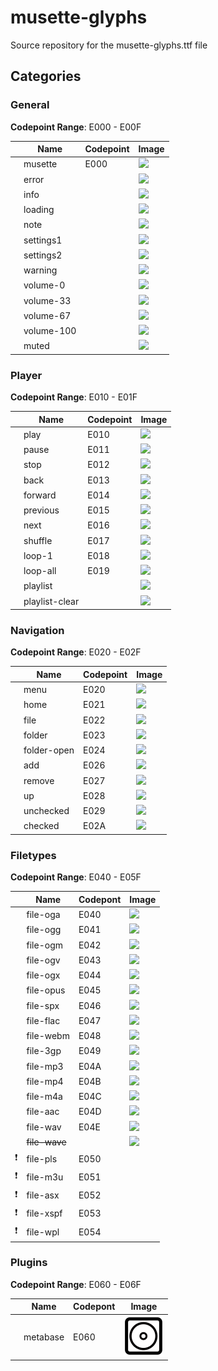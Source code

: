 # musette-glyphs
Source repository for the musette-glyphs.ttf file

## Categories

### General
**Codepoint Range**: E000 - E00F

|       | Name          | Codepoint | Image |
|-------|---------------|-----------|-------|
|       | musette       | E000      | ![](resized/general/musette.svg)
|       | error         |           | ![](resized/general/error.svg)
|       | info          |           | ![](resized/general/info.svg)
|       | loading       |           | ![](resized/general/loading.svg)
|       | note          |           | ![](resized/general/note.svg)
|       | settings1     |           | ![](resized/general/settings1.svg)
|       | settings2     |           | ![](resized/general/settings2.svg)
|       | warning       |           | ![](resized/general/warning.svg)
|       | volume-0      |           | ![](resized/general/volume-0.svg)
|       | volume-33     |           | ![](resized/general/volume-33.svg)
|       | volume-67     |           | ![](resized/general/volume-67.svg)
|       | volume-100    |           | ![](resized/general/volume-100.svg)
|       | muted         |           | ![](resized/general/muted.svg)

### Player
**Codepoint Range**: E010 - E01F

|       | Name          | Codepoint | Image |
|-------|---------------|-----------|-------|
|       | play          | E010      | ![](resized/player/play.svg)
|       | pause         | E011      | ![](resized/player/pause.svg)
|       | stop          | E012      | ![](resized/player/stop.svg)
|       | back          | E013      | ![](resized/player/back.svg)
|       | forward       | E014      | ![](resized/player/forward.svg)
|       | previous      | E015      | ![](resized/player/previous.svg)
|       | next          | E016      | ![](resized/player/next.svg)
|       | shuffle       | E017      | ![](resized/player/shuffle.svg)
|       | loop-1        | E018      | ![](resized/player/loop-1.svg)
|       | loop-all      | E019      | ![](resized/player/loop-all.svg)
|       | playlist      |           | ![](resized/player/playlist.svg)
|       | playlist-clear|           | ![](resized/player/playlist-clear.svg)


### Navigation
**Codepoint Range**: E020 - E02F

|      | Name          | Codepoint | Image |
|------|---------------|-----------|-------|
|      | menu          | E020      | ![](resized/navigation/menu.svg)
|      | home          | E021      | ![](resized/navigation/home.svg) |
|      | file          | E022      | ![](resized/navigation/file.svg) |
|      | folder        | E023      | ![](resized/navigation/folder.svg) |
|      | folder-open   | E024      | ![](resized/navigation/folder-open.svg) |
|      | add           | E026      | ![](resized/navigation/add.svg)
|      | remove        | E027      | ![](resized/navigation/remove.svg)
|      | up            | E028      | ![](resized/navigation/up.svg) |
|      | unchecked     | E029      | ![](resized/navigation/unchecked.svg)
|      | checked       | E02A      | ![](resized/navigation/checked.svg)

### Filetypes
**Codepoint Range**: E040 - E05F

|        | Name          | Codepont | Image |
|--------|---------------|----------|-------|
|        | file-oga      | E040     | ![](resized/filetypes/file-oga.svg) |
|        | file-ogg      | E041     | ![](resized/filetypes/file-ogg.svg) |
|        | file-ogm      | E042     | ![](resized/filetypes/file-ogm.svg) |
|        | file-ogv      | E043     | ![](resized/filetypes/file-ogv.svg) |
|        | file-ogx      | E044     | ![](resized/filetypes/file-ogx.svg) |
|        | file-opus     | E045     | ![](resized/filetypes/file-opus.svg) |
|        | file-spx      | E046     | ![](resized/filetypes/file-spx.svg) |
|        | file-flac     | E047     | ![](resized/filetypes/file-flac.svg) |
|        | file-webm     | E048     | ![](resized/filetypes/file-webm.svg) |
|        | file-3gp      | E049     | ![](resized/filetypes/file-3gp.svg) |
|        | file-mp3      | E04A     | ![](resized/filetypes/file-mp3.svg) |
|        | file-mp4      | E04B     | ![](resized/filetypes/file-mp4.svg) |
|        | file-m4a      | E04C     | ![](resized/filetypes/file-m4a.svg) |
|        | file-aac      | E04D     | ![](resized/filetypes/file-aac.svg) |
|        | file-wav      | E04E     | ![](resized/filetypes/file-wav.svg) |
|        | ~~file-wave~~ |          | ![](resized/filetypes/file-wave.svg) |
| :exclamation: | file-pls      | E050     |  |
| :exclamation: | file-m3u      | E051     |  |
| :exclamation: | file-asx      | E052     |  |
| :exclamation: | file-xspf     | E053     |  |
| :exclamation: | file-wpl      | E054     |  |

### Plugins
**Codepoint Range**: E060 - E06F

|        | Name          | Codepont | Image |
|--------|---------------|----------|-------|
|        | metabase      | E060     | ![](resized/plugins/metabase.svg) |
